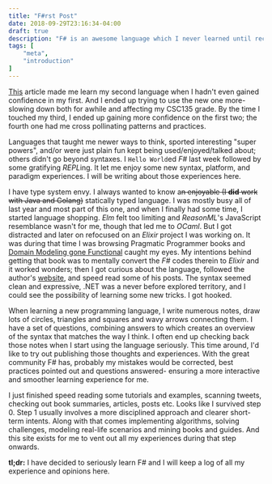 ```yaml
---
title: "F#rst Post"
date: 2018-09-29T23:16:34-04:00
draft: true
description: "F# is an awesome language which I never learned until recently. I decided to log my day-to-day learning experience in here for quick lookups and reference. Let's plan things!"
tags: [
    "meta",
    "introduction"
]
---
```

[This](http://www.catb.org/esr/faqs/hacker-howto.html) article made me learn my second language when I hadn't even gained confidence in my first. And I ended up trying to use the new one more- slowing down both for awhile and affecting my CSC135 grade. By the time I touched my third, I ended up gaining more confidence on the first two; the fourth one had me cross pollinating patterns and practices.

Languages that taught me newer ways to think, sported interesting "super powers", and/or were just plain fun kept being used/enjoyed/talked about; others didn't go beyond syntaxes. I `Hello World`ed *F#* last week followed by some gratifying *REPL*ing. It let me enjoy some new syntax, platform, and paradigm experiences. I will be writing about those experiences here.

I have type system envy. I always wanted to know a~~n enjoyable (I **did** work with Java and Golang)~~ statically typed language. I was mostly busy all of last year and most part of this one, and when I finally had some time, I started language shopping. *Elm* felt too limiting and *ReasonML*'s JavaScript resemblance wasn't for me, though that led me to *OCaml*. But I got distracted and later on refocused on an *Elixir* project I was working on. It was during that time I was browsing Pragmatic Programmer books and [Domain Modeling gone Functional](https://pragprog.com/book/swdddf/domain-modeling-made-functional) caught my eyes. My intentions behind getting that book was to mentally convert the *F#* codes therein to *Elixir* and it worked wonders; then I got curious about the language, followed the author's [website](https://fsharpforfunandprofit.com/), and speed read some of his posts. The syntax seemed clean and expressive, .NET was a never before explored territory, and I could see the possibility of learning some new tricks. I got hooked.

When learning a new programming language, I write numerous notes, draw lots of circles, triangles and squares and wavy arrows connecting them. I have a set of questions, combining answers to which creates an overview of the syntax that matches the way I think. I often end up checking back those notes when I start using the language seriously. This time around, I'd like to try out publishing those thoughts and experiences. With the great community F# has, probably my mistakes would be corrected, best practices pointed out and questions answered- ensuring a more interactive and smoother learning experience for me.

I just finished speed reading some tutorials and examples, scanning tweets, checking out book summaries, articles, posts etc. Looks like I survived step 0. Step 1 usually involves a more disciplined approach and clearer short-term intents. Along with that comes implementing algorithms, solving challenges, modeling real-life scenarios and mining books and guides. And this site exists for me to vent out all my experiences during that step onwards.

**tl;dr:** I have decided to seriously learn F# and I will keep a log of all my experience and opinions here.